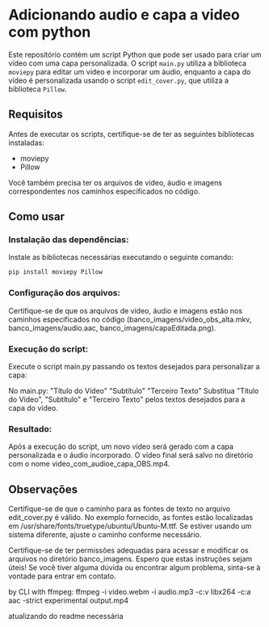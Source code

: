 # Adicionando audio e capa a video com python

Este repositório contém um script Python que pode ser usado para criar um vídeo com uma capa personalizada. O script `main.py` utiliza a biblioteca `moviepy` para editar um vídeo e incorporar um áudio, enquanto a capa do vídeo é personalizada usando o script `edit_cover.py`, que utiliza a biblioteca `Pillow`.

## Requisitos

Antes de executar os scripts, certifique-se de ter as seguintes bibliotecas instaladas:

- moviepy
- Pillow

Você também precisa ter os arquivos de vídeo, áudio e imagens correspondentes nos caminhos especificados no código.

## Como usar

### Instalação das dependências:

Instale as bibliotecas necessárias executando o seguinte comando:

```bash
pip install moviepy Pillow
```

### Configuração dos arquivos:

Certifique-se de que os arquivos de vídeo, áudio e imagens estão nos caminhos especificados no código (banco_imagens/video_obs_alta.mkv, banco_imagens/audio.aac, banco_imagens/capaEditada.png).

### Execução do script:
Execute o script main.py passando os textos desejados para personalizar a capa:

No main.py: "Título do Vídeo" "Subtítulo" "Terceiro Texto"
Substitua "Título do Vídeo", "Subtítulo" e "Terceiro Texto" pelos textos desejados para a capa do vídeo.

### Resultado:
Após a execução do script, um novo vídeo será gerado com a capa personalizada e o áudio incorporado. O vídeo final será salvo no diretório com o nome video_com_audioe_capa_OBS.mp4.

## Observações
Certifique-se de que o caminho para as fontes de texto no arquivo edit_cover.py é válido. No exemplo fornecido, as fontes estão localizadas em /usr/share/fonts/truetype/ubuntu/Ubuntu-M.ttf. Se estiver usando um sistema diferente, ajuste o caminho conforme necessário.

Certifique-se de ter permissões adequadas para acessar e modificar os arquivos no diretório banco_imagens.
Espero que estas instruções sejam úteis! Se você tiver alguma dúvida ou encontrar algum problema, sinta-se à vontade para entrar em contato.



by CLI with ffmpeg:
ffmpeg -i video.webm -i audio.mp3 -c:v libx264 -c:a aac -strict experimental output.mp4

atualizando do readme necessária
